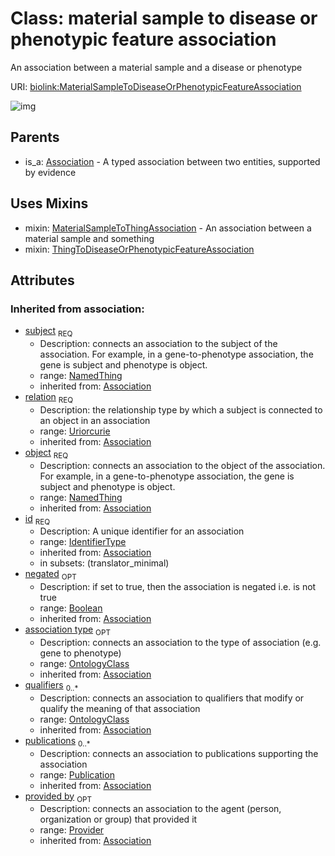 
# Class: material sample to disease or phenotypic feature association


An association between a material sample and a disease or phenotype

URI: [biolink:MaterialSampleToDiseaseOrPhenotypicFeatureAssociation](https://w3id.org/biolink/vocab/MaterialSampleToDiseaseOrPhenotypicFeatureAssociation)

![img](http://yuml.me/diagram/nofunky;dir:TB/class/\[Provider]<provided%20by(i)%200..1-%20\[MaterialSampleToDiseaseOrPhenotypicFeatureAssociation|relation(i):uriorcurie;id(i):identifier_type;negated(i):boolean%20%3F],%20\[Publication]<publications(i)%200..*-%20\[MaterialSampleToDiseaseOrPhenotypicFeatureAssociation],%20\[OntologyClass]<qualifiers(i)%200..*-%20\[MaterialSampleToDiseaseOrPhenotypicFeatureAssociation],%20\[OntologyClass]<association%20type(i)%200..1-%20\[MaterialSampleToDiseaseOrPhenotypicFeatureAssociation],%20\[NamedThing]<object(i)%201..1-%20\[MaterialSampleToDiseaseOrPhenotypicFeatureAssociation],%20\[NamedThing]<subject(i)%201..1-%20\[MaterialSampleToDiseaseOrPhenotypicFeatureAssociation],%20\[MaterialSampleToDiseaseOrPhenotypicFeatureAssociation]uses%20-.->\[MaterialSampleToThingAssociation],%20\[MaterialSampleToDiseaseOrPhenotypicFeatureAssociation]uses%20-.->\[ThingToDiseaseOrPhenotypicFeatureAssociation],%20\[Association]^-\[MaterialSampleToDiseaseOrPhenotypicFeatureAssociation])

## Parents

 *  is_a: [Association](Association.md) - A typed association between two entities, supported by evidence

## Uses Mixins

 *  mixin: [MaterialSampleToThingAssociation](MaterialSampleToThingAssociation.md) - An association between a material sample and something
 *  mixin: [ThingToDiseaseOrPhenotypicFeatureAssociation](ThingToDiseaseOrPhenotypicFeatureAssociation.md)

## Attributes


### Inherited from association:

 * [subject](subject.md)  <sub>REQ</sub>
    * Description: connects an association to the subject of the association. For example, in a gene-to-phenotype association, the gene is subject and phenotype is object.
    * range: [NamedThing](NamedThing.md)
    * inherited from: [Association](Association.md)
 * [relation](relation.md)  <sub>REQ</sub>
    * Description: the relationship type by which a subject is connected to an object in an association
    * range: [Uriorcurie](Uriorcurie.md)
    * inherited from: [Association](Association.md)
 * [object](object.md)  <sub>REQ</sub>
    * Description: connects an association to the object of the association. For example, in a gene-to-phenotype association, the gene is subject and phenotype is object.
    * range: [NamedThing](NamedThing.md)
    * inherited from: [Association](Association.md)
 * [id](association_id.md)  <sub>REQ</sub>
    * Description: A unique identifier for an association
    * range: [IdentifierType](IdentifierType.md)
    * inherited from: [Association](Association.md)
    * in subsets: (translator_minimal)
 * [negated](negated.md)  <sub>OPT</sub>
    * Description: if set to true, then the association is negated i.e. is not true
    * range: [Boolean](Boolean.md)
    * inherited from: [Association](Association.md)
 * [association type](association_type.md)  <sub>OPT</sub>
    * Description: connects an association to the type of association (e.g. gene to phenotype)
    * range: [OntologyClass](OntologyClass.md)
    * inherited from: [Association](Association.md)
 * [qualifiers](qualifiers.md)  <sub>0..*</sub>
    * Description: connects an association to qualifiers that modify or qualify the meaning of that association
    * range: [OntologyClass](OntologyClass.md)
    * inherited from: [Association](Association.md)
 * [publications](publications.md)  <sub>0..*</sub>
    * Description: connects an association to publications supporting the association
    * range: [Publication](Publication.md)
    * inherited from: [Association](Association.md)
 * [provided by](provided_by.md)  <sub>OPT</sub>
    * Description: connects an association to the agent (person, organization or group) that provided it
    * range: [Provider](Provider.md)
    * inherited from: [Association](Association.md)

